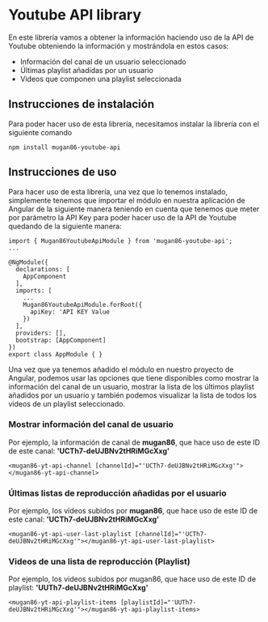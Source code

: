# Youtube API library

En este librería vamos a obtener la información haciendo uso de la API de Youtube obteniendo la información y mostrándola en estos casos:

* Información del canal de un usuario seleccionado
* Últimas playlist añadidas por un usuario
* Videos que componen una playlist seleccionada

## Instrucciones de instalación

Para poder hacer uso de esta librería, necesitamos instalar la librería con el siguiente comando
```
npm install mugan86-youtube-api
```

## Instrucciones de uso

Para hacer uso de esta librería, una vez que lo tenemos instalado, simplemente tenemos que importar el módulo en nuestra aplicación de Angular de la siguiente manera teniendo en cuenta que tenemos que meter por parámetro la API Key para poder hacer uso de la API de Youtube quedando de la siguiente manera:
```
import { Mugan86YoutubeApiModule } from 'mugan86-youtube-api';
...

@NgModule({
  declarations: [
    AppComponent
  ],
  imports: [
    ...
    Mugan86YoutubeApiModule.forRoot({
      apiKey: 'API KEY Value
    })
  ],
  providers: [],
  bootstrap: [AppComponent]
})
export class AppModule { }

```

Una vez que ya tenemos añadido el módulo en nuestro proyecto de Angular, podemos usar las opciones que tiene disponibles como mostrar la información del canal de un usuario, mostrar la lista de los últimos playlist añadidos por un usuario y también podemos visualizar la lista de todos los videos de un playlist seleccionado.

### Mostrar información del canal de usuario

Por ejemplo, la información de canal de **mugan86**, que hace uso de este ID de este canal: **'UCTh7-deUJBNv2tHRiMGcXxg'**
```
<mugan86-yt-api-channel [channelId]="'UCTh7-deUJBNv2tHRiMGcXxg'"></mugan86-yt-api-channel>
```
### Últimas listas de reproducción añadidas por el usuario

Por ejemplo, los videos subidos por **mugan86**, que hace uso de este ID de este canal: **'UCTh7-deUJBNv2tHRiMGcXxg'**
```
<mugan86-yt-api-user-last-playlist [channelId]="'UCTh7-deUJBNv2tHRiMGcXxg'"></mugan86-yt-api-user-last-playlist>
```
### Videos de una lista de reproducción (Playlist)

Por ejemplo, los videos subidos por mugan86, que hace uso de este ID de playlist: **'UUTh7-deUJBNv2tHRiMGcXxg'**
```
<mugan86-yt-api-playlist-items [playlistId]="'UUTh7-deUJBNv2tHRiMGcXxg'"></mugan86-yt-api-playlist-items>
```